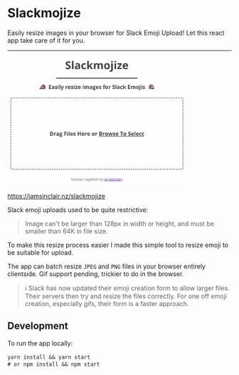 # Slackmojize

Easily resize images in your browser for Slack Emoji Upload! Let this react app take care of it for you.

----------

<img width="400" alt="Example of Slackmojize App in Action" src="./slackmojize.gif">

https://jamsinclair.nz/slackmojize

Slack emoji uploads used to be quite restrictive:
> Image can't be larger than 128px in width or height, and must be smaller than 64K in file size.

To make this resize process easier I made this simple tool to resize emoji to be suitable for upload. 

The app can batch resize `JPEG` and `PNG` files in your browser entirely clientside. Gif support pending, trickier to do in the browser.

> ℹ️ Slack has now updated their emoji creation form to allow larger files. Their servers then try and resize the files correctly. For one off emoji creation, especially gifs, their form is a faster approach.

## Development

To run the app locally:
```shell
yarn install && yarn start
# or npm install && npm start
```
